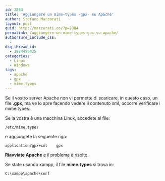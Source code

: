 ```yaml
---
id: 2884
title: 'Aggiungere un mime-types -gpx- su Apache'
author: Stefano Marzorati
layout: post
guid: http://marzorati.co/?p=2884
permalink: /aggiungere-un-mime-types-gpx-su-apache/
authorsure_include_css:
  - 
dsq_thread_id:
  - 2824455435
categories:
  - Linux
  - Windows
tags:
  - apache
  - gpx
  - mime.types
---
```

Se il vostro server Apache non vi permette di scaricare, in questo caso, un file **.gpx**, ma ve lo apre facendo vedere il contenuto xml, occorre verificare i mime.types.

Se la vostra è una macchina Linux, accedete al file:

`/etc/mime.types`

e aggiungete la seguente riga:

`application/gpx+xml	gpx`

**Riavviate Apache** e il problema è risolto.

Se state usando xampp, il file **mime.types** si trova in:

`C:\xampp\apache\conf`